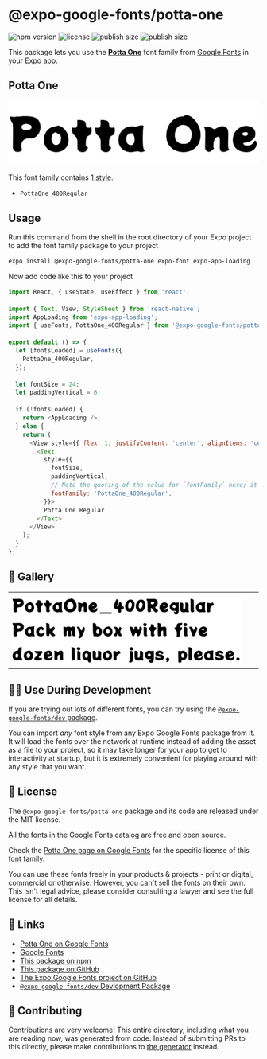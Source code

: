 # @expo-google-fonts/potta-one

![npm version](https://flat.badgen.net/npm/v/@expo-google-fonts/potta-one)
![license](https://flat.badgen.net/github/license/expo/google-fonts)
![publish size](https://flat.badgen.net/packagephobia/install/@expo-google-fonts/potta-one)
![publish size](https://flat.badgen.net/packagephobia/publish/@expo-google-fonts/potta-one)

This package lets you use the [**Potta One**](https://fonts.google.com/specimen/Potta+One) font family from [Google Fonts](https://fonts.google.com/) in your Expo app.

## Potta One

![Potta One](./font-family.png)

This font family contains [1 style](#-gallery).

- `PottaOne_400Regular`

## Usage

Run this command from the shell in the root directory of your Expo project to add the font family package to your project
```sh
expo install @expo-google-fonts/potta-one expo-font expo-app-loading
```

Now add code like this to your project
```js
import React, { useState, useEffect } from 'react';

import { Text, View, StyleSheet } from 'react-native';
import AppLoading from 'expo-app-loading';
import { useFonts, PottaOne_400Regular } from '@expo-google-fonts/potta-one';

export default () => {
  let [fontsLoaded] = useFonts({
    PottaOne_400Regular,
  });

  let fontSize = 24;
  let paddingVertical = 6;

  if (!fontsLoaded) {
    return <AppLoading />;
  } else {
    return (
      <View style={{ flex: 1, justifyContent: 'center', alignItems: 'center' }}>
        <Text
          style={{
            fontSize,
            paddingVertical,
            // Note the quoting of the value for `fontFamily` here; it expects a string!
            fontFamily: 'PottaOne_400Regular',
          }}>
          Potta One Regular
        </Text>
      </View>
    );
  }
};

```

## 🔡 Gallery


||||
|-|-|-|
|![PottaOne_400Regular](./PottaOne_400Regular.ttf.png)||||


## 👩‍💻 Use During Development

If you are trying out lots of different fonts, you can try using the [`@expo-google-fonts/dev` package](https://github.com/expo/google-fonts/tree/master/font-packages/dev#readme).

You can import *any* font style from any Expo Google Fonts package from it. It will load the fonts
over the network at runtime instead of adding the asset as a file to your project, so it may take longer
for your app to get to interactivity at startup, but it is extremely convenient
for playing around with any style that you want.

## 📖 License

The `@expo-google-fonts/potta-one` package and its code are released under the MIT license.

All the fonts in the Google Fonts catalog are free and open source.

Check the [Potta One page on Google Fonts](https://fonts.google.com/specimen/Potta+One) for the specific license of this font family.

You can use these fonts freely in your products & projects - print or digital, commercial or otherwise. However, you can't sell the fonts on their own. This isn't legal advice, please consider consulting a lawyer and see the full license for all details.

## 🔗 Links

- [Potta One on Google Fonts](https://fonts.google.com/specimen/Potta+One)
- [Google Fonts](https://fonts.google.com/)
- [This package on npm](https://www.npmjs.com/package/@expo-google-fonts/potta-one)
- [This package on GitHub](https://github.com/expo/google-fonts/tree/master/font-packages/potta-one)
- [The Expo Google Fonts project on GitHub](https://github.com/expo/google-fonts)
- [`@expo-google-fonts/dev` Devlopment Package](https://github.com/expo/google-fonts/tree/master/font-packages/dev)

## 🤝 Contributing

Contributions are very welcome! This entire directory, including what you are reading now, was generated from code. Instead of submitting PRs to this directly, please make contributions to [the generator](https://github.com/expo/google-fonts/tree/master/packages/generator) instead.
